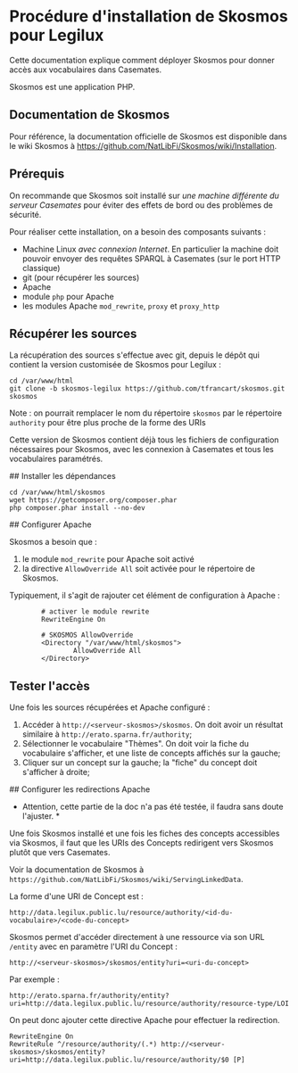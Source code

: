 
# Procédure d'installation de Skosmos pour Legilux


Cette documentation explique comment déployer Skosmos pour donner accès aux vocabulaires dans Casemates.

Skosmos est une application PHP.


## Documentation de Skosmos

Pour référence, la documentation officielle de Skosmos est disponible dans le wiki Skosmos à https://github.com/NatLibFi/Skosmos/wiki/Installation.


## Prérequis

On recommande que Skosmos soit installé sur _une machine différente du serveur Casemates_ pour éviter des effets de bord ou des problèmes de sécurité.

Pour réaliser cette installation, on a besoin des composants suivants :

- Machine Linux _avec connexion Internet_. En particulier la machine doit pouvoir envoyer des requêtes SPARQL à Casemates (sur le port HTTP classique)
- git (pour récupérer les sources)
- Apache
- module `php` pour Apache
- les modules Apache `mod_rewrite`, `proxy` et `proxy_http`



## Récupérer les sources

La récupération des sources s'effectue avec git, depuis le dépôt qui contient la version customisée de Skosmos pour Legilux :

```
cd /var/www/html
git clone -b skosmos-legilux https://github.com/tfrancart/skosmos.git skosmos
```

Note : on pourrait remplacer le nom du répertoire `skosmos` par le répertoire `authority` pour être plus proche de la forme des URIs

Cette version de Skosmos contient déjà tous les fichiers de configuration nécessaires pour Skosmos, avec les connexion à Casemates et tous les vocabulaires paramétrés.


## Installer les dépendances

```
cd /var/www/html/skosmos
wget https://getcomposer.org/composer.phar
php composer.phar install --no-dev
```


## Configurer Apache

Skosmos a besoin que :

1. le module `mod_rewrite` pour Apache soit activé
2. la directive `AllowOverride All` soit activée pour le répertoire de Skosmos.

Typiquement, il s'agit de rajouter cet élément de configuration à Apache :

```
		# activer le module rewrite
		RewriteEngine On

        # SKOSMOS AllowOverride
        <Directory "/var/www/html/skosmos">
                AllowOverride All
        </Directory>
```


## Tester l'accès

Une fois les sources récupérées et Apache configuré :

1. Accéder à `http://<serveur-skosmos>/skosmos`. On doit avoir un résultat similaire à `http://erato.sparna.fr/authority`;
2. Sélectionner le vocabulaire "Thèmes". On doit voir la fiche du vocabulaire s'afficher, et une liste de concepts affichés sur la gauche;
3. Cliquer sur un concept sur la gauche; la "fiche" du concept doit s'afficher à droite;


## Configurer les redirections Apache

* Attention, cette partie de la doc n'a pas été testée, il faudra sans doute l'ajuster. *


Une fois Skosmos installé et une fois les fiches des concepts accessibles via Skosmos, il faut que les URIs des Concepts redirigent vers Skosmos plutôt que vers Casemates.

Voir la documentation de Skosmos à `https://github.com/NatLibFi/Skosmos/wiki/ServingLinkedData`.

La forme d'une URI de Concept est :

`http://data.legilux.public.lu/resource/authority/<id-du-vocabulaire>/<code-du-concept>`

Skosmos permet d'accéder directement à une ressource via son URL `/entity` avec en paramètre l'URI du Concept :

`http://<serveur-skosmos>/skosmos/entity?uri=<uri-du-concept>`

Par exemple :

`http://erato.sparna.fr/authority/entity?uri=http://data.legilux.public.lu/resource/authority/resource-type/LOI`

On peut donc ajouter cette directive Apache pour effectuer la redirection.

```
RewriteEngine On
RewriteRule ^/resource/authority/(.*) http://<serveur-skosmos>/skosmos/entity?uri=http://data.legilux.public.lu/resource/authority/$0 [P]
```